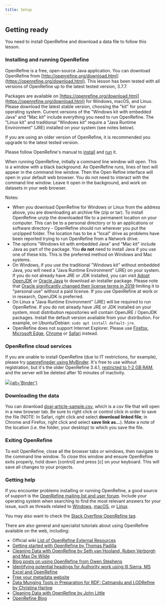 ```yaml
---
title: Setup
---
```


## Getting ready

You need to install OpenRefine and download a data file to follow this lesson.

### Installing and running OpenRefine

OpenRefine is a free, open-source Java application. You can download OpenRefine from
[http://openrefine.org/download.html](https://openrefine.org/download.html).
This lesson has been tested with all versions of OpenRefine up to the latest tested version, 3.7.7.

Packages are available on [https://openrefine.org/download.html](https://openrefine.org/download.html) for Windows, macOS, and Linux.
Please download the latest stable version, choosing the "kit" for your operating system.
Current versions of the "Windows kit with embedded Java" and "Mac kit" include everything you need to run OpenRefine.
The "Linux kit" and traditional "Windows kit" require a "Java Runtime Environment" (JRE) installed on your system (see notes below).

If you are using an older version of OpenRefine, it is recommended you upgrade to the latest tested version.

Please follow OpenRefine's manual to [install](https://docs.openrefine.org/manual/installing) and [run](https://docs.openrefine.org/manual/running) it.

When running OpenRefine, initially a command line window will open. This is a window with a black background. As OpenRefine runs, lines of text will appear in the command line window. Then the Open Refine interface will open in your default web browser. You do not need to interact with the command line window. Leave it open in the background, and work on datasets in your web browser.

Notes:

- When you download OpenRefine for Windows or Linux from the address above, you are downloading an archive file
  (zip or tar). To install OpenRefine unzip the downloaded file to a permanent location on your computer. This can
  be to a personal directory or to an applications or software directory - OpenRefine should run wherever you put the
  unzipped folder. The location has to be a "local" drive as problems have been reported trying to run OpenRefine
  from a Network drive.
- The options "Windows kit with embedded Java" and "Mac kit" include Java as part of the package. You **do not**
  need to install Java if you use one of these kits. This is the preferred method on Windows and Mac systems.
- On Windows, if you use the traditional "Windows kit" without embedded Java, you will need a
  "Java Runtime Environment" (JRE) on your system. If you do not already have JRE or JDK installed,
  you can visit [Adopt OpenJDK](https://adoptopenjdk.net/) or [Oracle Java](https://java.com/en/download/)
  to download an installer package. Please note that
  [Oracle significantly changed their license terms in 2019](https://www.oracle.com/java/technologies/javase/jdk-faqs.html) limiting it to "personal use" without a paid license. If you use OpenRefine at work or in research, OpenJDK is preferred.
- On Linux a "Java Runtime Environment" (JRE) will be required to run OpenRefine. If you do not already have
  JRE or JDK installed on your system, most distribution repositories will contain OpenJRE / OpenJDK packages.
  Install the default version available from your distribution. For example, on Ubuntu/Debian:
  `sudo apt install default-jre`.
- OpenRefine does not support Internet Explorer. Please use [Firefox](https://www.mozilla.org/firefox/new/),
  [Microsoft Edge](https://www.microsoft.com/edge),
  [Chrome](https://www.google.com/chrome/) or [Safari](https://www.apple.com/safari/) instead.

### OpenRefine cloud services

If you are unable to install OpenRefine (due to IT restrictions, for example), please try
[openrefineder using MyBinder](https://github.com/betatim/openrefineder/).
It's free to use without registration, but it's the older OpenRefine 3.4.1,
[restricted to 1-2 GB RAM](https://mybinder.readthedocs.io/en/latest/about/user-guidelines.html#resources-available),
and the server will be deleted after 10 minutes of inactivity.

[![](https://mybinder.org/badge.svg){alt='Binder'}](https://mybinder.org/v2/gh/betatim/openrefineder/6ba108b?urlpath=%2Fopenrefine)

### Downloading the data

You can download [doaj-article-sample.csv](data/doaj-article-sample.csv), which is a csv file that will open in a new browser tab. Be sure to right click or control click in order to save the file (NOTE: In Safari, right click and select **download linked file**; in Chrome and Firefox, right click and select **save link as...**). Make a note of the location (i.e. the folder, your desktop) to which you save the file.

### Exiting OpenRefine

To exit OpenRefine, close all the browser tabs or windows, then navigate to the command line window. To close this window and ensure OpenRefine exits properly, hold down [control] and press [c] on your keyboard. This will save all changes to your projects.

### Getting help

If you encounter problems installing or running OpenRefine, a good source of support is the [OpenRefine mailing list and user forum](https://forum.openrefine.org).
Include your operating system when searching to find the most relevant answers for your issue, such as threads related to [Windows](https://forum.openrefine.org/search?q=windows), [macOS](https://forum.openrefine.org/search?q=macOS), or [Linux](https://forum.openrefine.org/search?q=linux).

You may also want to check the [Stack Overflow OpenRefine tag](https://stackoverflow.com/questions/tagged/openrefine).

There are also general and specialist tutorials about using OpenRefine available on the web, including:

- Official wiki [List of OpenRefine External Resources](https://github.com/OpenRefine/OpenRefine/wiki/External-Resources)
- [Getting started with OpenRefine by Thomas Padilla](https://thomaspadilla.org/dataprep/)
- [Cleaning Data with OpenRefine by Seth van Hooland, Ruben Verborgh and Max De Wilde](https://programminghistorian.org/lessons/cleaning-data-with-openrefine)
- [Blog posts on using OpenRefine from Owen Stephens](https://www.meanboyfriend.com/overdue_ideas/tag/openrefine/?orderby=date&order=ASC)
- [Identifying potential headings for Authority work using III Sierra, MS Excel and OpenRefine](https://epublications.marquette.edu/lib_fac/81/)
- [Free your metadata website](https://freeyourmetadata.org)
- [Data Munging Tools in Preparation for RDF: Catmandu and LODRefine by Christina Harlow](https://journal.code4lib.org/articles/11013)
- [Cleaning Data with OpenRefine by John Little](https://libjohn.github.io/openrefine/)
- [OpenRefine Blog](https://openrefine.org/category/blog.html)


